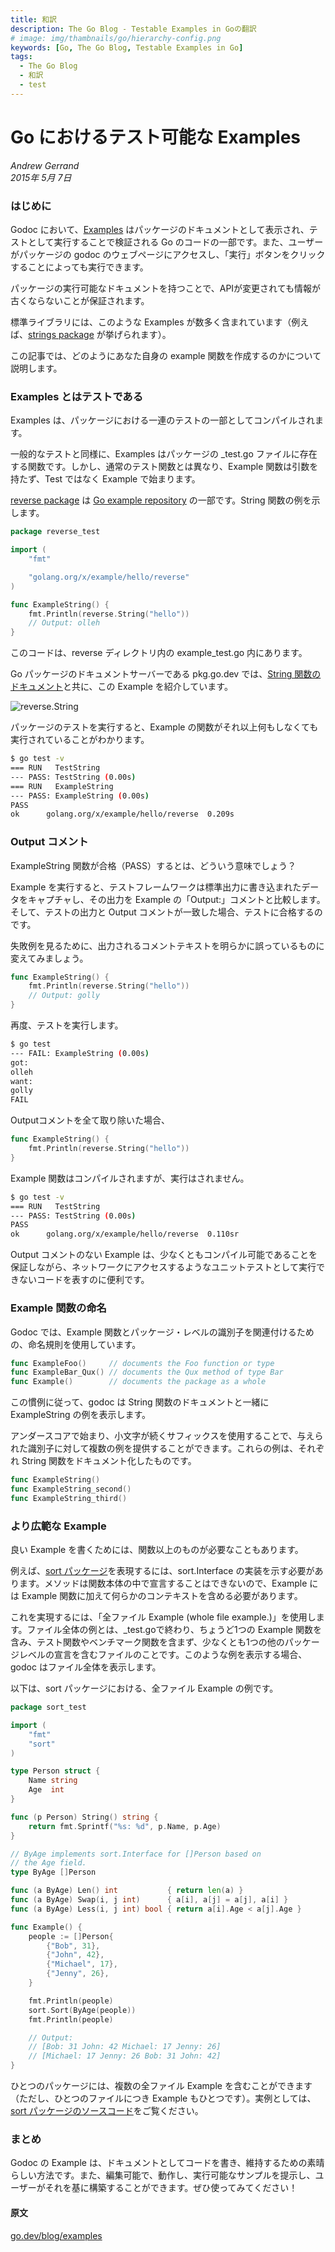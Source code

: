 ```yaml
---
title: 和訳
description: The Go Blog - Testable Examples in Goの翻訳
# image: img/thambnails/go/hierarchy-config.png
keywords: [Go, The Go Blog, Testable Examples in Go]
tags:
  - The Go Blog
  - 和訳
  - test
---
```


# Go におけるテスト可能な Examples

*Andrew Gerrand*  
*2015年 5月 7日*

### はじめに

Godoc において、[Examples](https://pkg.go.dev/testing#hdr-Examples) はパッケージのドキュメントとして表示され、テストとして実行することで検証される Go のコードの一部です。また、ユーザーがパッケージの godoc のウェブページにアクセスし、「実行」ボタンをクリックすることによっても実行できます。  
  
パッケージの実行可能なドキュメントを持つことで、APIが変更されても情報が古くならないことが保証されます。  
  
標準ライブラリには、このような Examples が数多く含まれています（例えば、[strings package](https://pkg.go.dev/strings#Contains) が挙げられます）。  
  
この記事では、どのようにあなた自身の example 関数を作成するのかについて説明します。

### Examples とはテストである

Examples は、パッケージにおける一連のテストの一部としてコンパイルされます。  
  
一般的なテストと同様に、Examples はパッケージの _test.go ファイルに存在する関数です。しかし、通常のテスト関数とは異なり、Example 関数は引数を持たず、Test ではなく Example で始まります。  
  
[reverse package](https://pkg.go.dev/golang.org/x/example/hello/reverse) は [Go example repository](https://cs.opensource.google/go/x/example) の一部です。String 関数の例を示します。

```go
package reverse_test

import (
    "fmt"

    "golang.org/x/example/hello/reverse"
)

func ExampleString() {
    fmt.Println(reverse.String("hello"))
    // Output: olleh
}
```

このコードは、reverse ディレクトリ内の example_test.go 内にあります。  
  
Go パッケージのドキュメントサーバーである pkg.go.dev では、[String 関数のドキュメント](https://pkg.go.dev/golang.org/x/example/hello/reverse#String)と共に、この Example を紹介しています。  

![reverse.String](./assets/reverse-string.png)

パッケージのテストを実行すると、Example の関数がそれ以上何もしなくても実行されていることがわかります。

```bash
$ go test -v
=== RUN   TestString
--- PASS: TestString (0.00s)
=== RUN   ExampleString
--- PASS: ExampleString (0.00s)
PASS
ok      golang.org/x/example/hello/reverse  0.209s
```

### Output コメント

ExampleString 関数が合格（PASS）するとは、どういう意味でしょう？  
  
Example を実行すると、テストフレームワークは標準出力に書き込まれたデータをキャプチャし、その出力を Example の「Output:」コメントと比較します。そして、テストの出力と Output コメントが一致した場合、テストに合格するのです。  

失敗例を見るために、出力されるコメントテキストを明らかに誤っているものに変えてみましょう。

```go
func ExampleString() {
    fmt.Println(reverse.String("hello"))
    // Output: golly
}
```

再度、テストを実行します。

```bash
$ go test
--- FAIL: ExampleString (0.00s)
got:
olleh
want:
golly
FAIL
```

Outputコメントを全て取り除いた場合、

```go
func ExampleString() {
    fmt.Println(reverse.String("hello"))
}
```

Example 関数はコンパイルされますが、実行はされません。

```bash
$ go test -v
=== RUN   TestString
--- PASS: TestString (0.00s)
PASS
ok      golang.org/x/example/hello/reverse  0.110sr
```

Output コメントのない Example は、少なくともコンパイル可能であることを保証しながら、ネットワークにアクセスするようなユニットテストとして実行できないコードを表すのに便利です。

### Example 関数の命名

Godoc では、Example 関数とパッケージ・レベルの識別子を関連付けるための、命名規則を使用しています。

```go
func ExampleFoo()     // documents the Foo function or type
func ExampleBar_Qux() // documents the Qux method of type Bar
func Example()        // documents the package as a whole
```

この慣例に従って、godoc は String 関数のドキュメントと一緒に ExampleString の例を表示します。  
  
アンダースコアで始まり、小文字が続くサフィックスを使用することで、与えられた識別子に対して複数の例を提供することができます。これらの例は、それぞれ String 関数をドキュメント化したものです。

```go
func ExampleString()
func ExampleString_second()
func ExampleString_third()
```

### より広範な Example

良い Example を書くためには、関数以上のものが必要なこともあります。  
  
例えば、[sort パッケージ](https://pkg.go.dev/sort)を表現するには、sort.Interface の実装を示す必要があります。メソッドは関数本体の中で宣言することはできないので、Example には Example 関数に加えて何らかのコンテキストを含める必要があります。  
  
これを実現するには、「全ファイル Example (whole file example.)」を使用します。ファイル全体の例とは、_test.goで終わり、ちょうど1つの Example 関数を含み、テスト関数やベンチマーク関数を含まず、少なくとも1つの他のパッケージレベルの宣言を含むファイルのことです。このような例を表示する場合、godoc はファイル全体を表示します。  
  
以下は、sort パッケージにおける、全ファイル Example の例です。

```go
package sort_test

import (
    "fmt"
    "sort"
)

type Person struct {
    Name string
    Age  int
}

func (p Person) String() string {
    return fmt.Sprintf("%s: %d", p.Name, p.Age)
}

// ByAge implements sort.Interface for []Person based on
// the Age field.
type ByAge []Person

func (a ByAge) Len() int           { return len(a) }
func (a ByAge) Swap(i, j int)      { a[i], a[j] = a[j], a[i] }
func (a ByAge) Less(i, j int) bool { return a[i].Age < a[j].Age }

func Example() {
    people := []Person{
        {"Bob", 31},
        {"John", 42},
        {"Michael", 17},
        {"Jenny", 26},
    }

    fmt.Println(people)
    sort.Sort(ByAge(people))
    fmt.Println(people)

    // Output:
    // [Bob: 31 John: 42 Michael: 17 Jenny: 26]
    // [Michael: 17 Jenny: 26 Bob: 31 John: 42]
}
```

ひとつのパッケージには、複数の全ファイル Example を含むことができます（ただし、ひとつのファイルにつき Example もひとつです）。実例としては、[sort パッケージのソースコード](https://go.dev/src/sort/)をご覧ください。

### まとめ

Godoc の Example は、ドキュメントとしてコードを書き、維持するための素晴らしい方法です。また、編集可能で、動作し、実行可能なサンプルを提示し、ユーザーがそれを基に構築することができます。ぜひ使ってみてください！

#### 原文
[go.dev/blog/examples](https://go.dev/blog/examples)